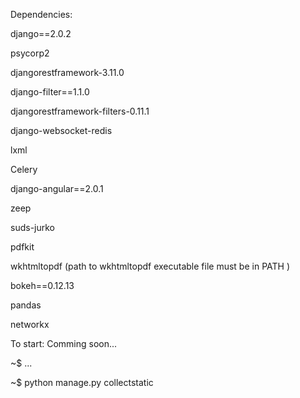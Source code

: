 Dependencies: 

django==2.0.2

psycorp2

djangorestframework-3.11.0

django-filter==1.1.0

djangorestframework-filters-0.11.1

django-websocket-redis

lxml

Celery

django-angular==2.0.1
 
zeep

suds-jurko 

pdfkit

wkhtmltopdf (path to wkhtmltopdf executable file must be in PATH )

bokeh==0.12.13

pandas

networkx

To start:
Comming soon...

~$ ...

~$ python manage.py collectstatic


